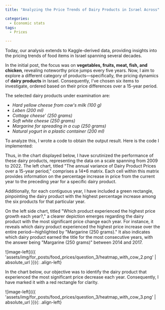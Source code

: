 ```yaml
---
title: "Analyzing the Price Trends of Dairy Products in Israel Across"

categories:
  - Economic stats 
tags:
  - Prices

---
```




Today, our analysis extends to Kaggle-derived data, providing insights into the pricing trends of food items in Israel spanning several decades.

In the initial post, the focus was on **vegetables, fruits, meat, fish, and chicken**, revealing noteworthy price jumps every five years. Now, I aim to explore a different category of products—specifically, the pricing dynamics of **dairy products** in Israel. Consequently, I've chosen six items to investigate, ordered based on their price differences over a 15-year period.

The selected dairy products under examination are: 


* *Hard yellow cheese from cow's milk (100 g)*
* *Leben (200 ml)*
* *Cottage cheese' (250 grams)*
* *Soft white cheese (250 grams)*
* *Margarine for spreading in a cup (250 grams)*
* *Natural yogurt in a plastic container (200 ml)*


To analyze this, I wrote a code to obtain the output result. Here is the code I implemented:

<script src="https://gist.github.com/AnalyticsForPleasure/9b5b96b93e76705a6979dcfed2c3ae2f.js"></script>




Thus, in the chart displayed below, I have scrutinized the performance of these dairy products, representing the data on a scale spanning from 2009 to 2022. The left chart, titled "The annual variance of Dairy Product Prices over a 15-year period," comprises a 14*6 matrix. Each cell within this matrix provides information on the percentage increase in price from the current year to the preceding year for a specific dairy product.

Additionally, for each contiguous year, I have included a green rectangle, pinpointing the dairy product with the highest percentage increase among the six products for that particular year.

On the left side chart, titled "Which product experienced the highest price growth each year?," a clearer depiction emerges regarding the dairy product with the most significant price change each year. For instance, it reveals which dairy product experienced the highest price increase over the entire period—highlighted by "Margarine (250 grams)." It also indicates which dairy product earned the title for the most consecutive years, with the answer being "Margarine (250 grams)" between 2014 and 2017.

![image-left]({{ 'assets/img/for_posts/food_prices/question_3/heatmap_with_cow_2.png' | absolute_url }}){: .align-left} 







In the chart below, our objective was to identify the dairy product that experienced the most significant price decrease each year. Consequently, I have marked it with a red rectangle for clarity.

![image-left]({{ 'assets/img/for_posts/food_prices/question_3/heatmap_with_cow_3.png' | absolute_url }}){: .align-left} 
